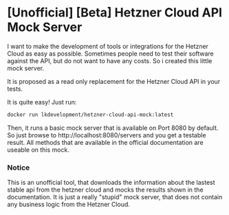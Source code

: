 # [Unofficial] [Beta] Hetzner Cloud API Mock Server

I want to make the development of tools or integrations for the Hetzner Cloud as easy as possible.
Sometimes people need to test their software against the API, but do not want to have any costs. 
So i created this little mock server.

It is proposed as a read only replacement for the Hetzner Cloud API in your tests.

It is quite easy! Just run:

```bash
docker run lkdevelopment/hetzner-cloud-api-mock:latest
```

Then, it runs a basic mock server that is available on Port 8080 by default. So just browse to http://localhost:8080/servers and you get a testable result. All methods that are available in the official documentation are useable on this mock.

### Notice
This is an unofficial tool, that downloads the information about the lastest stable api from the hetzner cloud and mocks the results shown in the documentation. It is just a really "stupid" mock server, that does not contain any business logic from the Hetzner Cloud.
